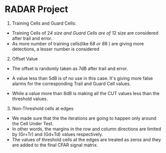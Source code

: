 # **RADAR Project**

1. Training Cells and Guard Cells:
* Training Cells of 2*4 size and Guard Cells are of 1*2 size are considered after trail and error.
* As more number of training cells(like 6*8 or 8*8 ) are giving more detections, a lesser number is considered

2. Offset Value
* The offset is randomly taken as 7dB after trail and error. 

* A value less than 5dB is of no use in this case. It's giving more false alarms for the corresponding Trail and Guard Cell values.
* While a value more than 8dB is making all the CUT values less than the threshold values.

3. Non-Threshold cells at edges

* We made sure that the the iterations are going to happen only around the Cell Under Test. 
* In other words, the margins in the row and column directions are limited by (Gr+Tr) and (Gd+Td) values respectively.
* The values of threshold cells at the edges are treated as zeros and they are added to the final CFAR signal matrix. 